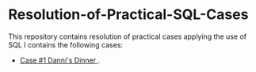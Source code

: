 # Resolution-of-Practical-SQL-Cases
This repository contains resolution of practical cases applying the use of SQL
I contains the following cases:

 * [Case #1 Danni's Dinner ](https://github.com/FlavioACR/Resolution-of-Practical-SQL-Cases/blob/main/Case%20%231.md).



